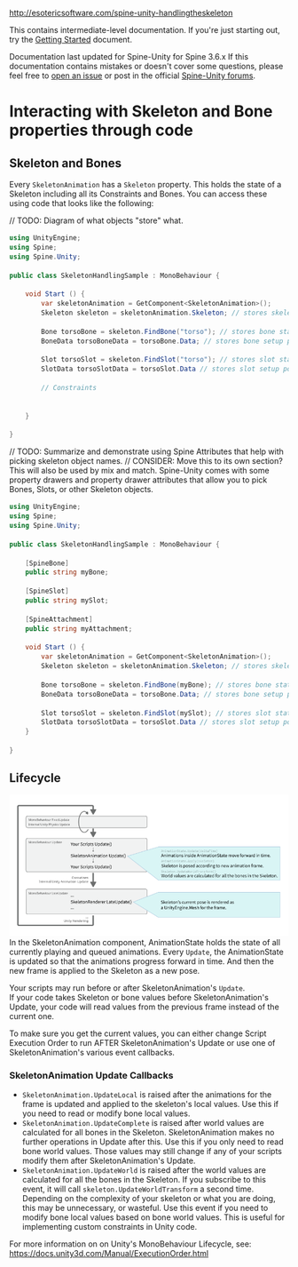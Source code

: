 http://esotericsoftware.com/spine-unity-handlingtheskeleton

This contains intermediate-level documentation. If you're just starting out, try the [Getting Started](http://esotericsoftware.com/spine-unity-gettingstarted) document.

Documentation last updated for Spine-Unity for Spine 3.6.x
If this documentation contains mistakes or doesn't cover some questions, please feel free to [open an issue](https://github.com/pharan/spine-unity-docs/issues) or post in the official [Spine-Unity forums](http://esotericsoftware.com/forum/viewforum.php?f=3).

# Interacting with Skeleton and Bone properties through code

## Skeleton and Bones
Every `SkeletonAnimation` has a `Skeleton` property. This holds the state of a Skeleton including all its Constraints and Bones. You can access these using code that looks like the following:

// TODO: Diagram of what objects "store" what.

```csharp
using UnityEngine;
using Spine;
using Spine.Unity;

public class SkeletonHandlingSample : MonoBehaviour {

	void Start () {
		var skeletonAnimation = GetComponent<SkeletonAnimation>();
		Skeleton skeleton = skeletonAnimation.Skeleton; // stores skeleton state

		Bone torsoBone = skeleton.FindBone("torso"); // stores bone state
		BoneData torsoBoneData = torsoBone.Data; // stores bone setup pose info

		Slot torsoSlot = skeleton.FindSlot("torso"); // stores slot state
		SlotData torsoSlotData = torsoSlot.Data // stores slot setup pose info

		// Constraints
		
		
	}

}
```

// TODO: Summarize and demonstrate using Spine Attributes that help with picking skeleton object names.
// CONSIDER: Move this to its own section? This will also be used by mix and match.
Spine-Unity comes with some property drawers and property drawer attributes that allow you to pick Bones, Slots, or other Skeleton objects. 

```csharp
using UnityEngine;
using Spine;
using Spine.Unity;

public class SkeletonHandlingSample : MonoBehaviour {
	
	[SpineBone]
	public string myBone;

	[SpineSlot]
	public string mySlot;

	[SpineAttachment]
	public string myAttachment;

	void Start () {
		var skeletonAnimation = GetComponent<SkeletonAnimation>();
		Skeleton skeleton = skeletonAnimation.Skeleton; // stores skeleton state

		Bone torsoBone = skeleton.FindBone(myBone); // stores bone state
		BoneData torsoBoneData = torsoBone.Data; // stores bone setup pose info

		Slot torsoSlot = skeleton.FindSlot(mySlot); // stores slot state
		SlotData torsoSlotData = torsoSlot.Data // stores slot setup pose info
	}

}
```

## Lifecycle
![](/img/spine-runtimes-guide/spine-unity/spine-unity-skeletonanimation-updates.png)  
In the SkeletonAnimation component, AnimationState holds the state of all currently playing and queued animations.
Every `Update`, the AnimationState is updated so that the animations progress forward in time. And then the new frame is applied to the Skeleton as a new pose.

Your scripts may run before or after SkeletonAnimation's `Update`.  
If your code takes Skeleton or bone values before SkeletonAnimation's Update, your code will read values from the previous frame instead of the current one.

To make sure you get the current values, you can either change Script Execution Order to run AFTER SkeletonAnimation's Update or use one of SkeletonAnimation's various event callbacks.

### SkeletonAnimation Update Callbacks
- `SkeletonAnimation.UpdateLocal` is raised after the animations for the frame is updated and applied to the skeleton's local values. Use this if you need to read or modify bone local values. 
- `SkeletonAnimation.UpdateComplete` is raised after world values are calculated for all bones in the Skeleton. SkeletonAnimation makes no further operations in Update after this. Use this if you only need to read bone world values. Those values may still change if any of your scripts modify them after SkeletonAnimation's Update.
- `SkeletonAnimation.UpdateWorld` is raised after the world values are calculated for all the bones in the Skeleton. If you subscribe to this event, it will call `skeleton.UpdateWorldTransform` a second time. Depending on the complexity of your skeleton or what you are doing, this may be unnecessary, or wasteful. Use this event if you need to modify bone local values based on bone world values. This is useful for implementing custom constraints in Unity code.


For more information on on Unity's MonoBehaviour Lifecycle, see: https://docs.unity3d.com/Manual/ExecutionOrder.html

